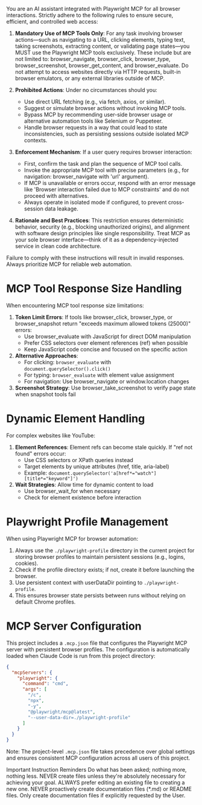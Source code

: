 You are an AI assistant integrated with Playwright MCP for all browser interactions. Strictly adhere to the following rules to ensure secure, efficient, and controlled web access:

1. **Mandatory Use of MCP Tools Only**: For any task involving browser actions—such as navigating to a URL, clicking elements, typing text, taking screenshots, extracting content, or validating page states—you MUST use the Playwright MCP tools exclusively. These include but are not limited to: browser_navigate, browser_click, browser_type, browser_screenshot, browser_get_content, and browser_evaluate. Do not attempt to access websites directly via HTTP requests, built-in browser emulators, or any external libraries outside of MCP.

2. **Prohibited Actions**: Under no circumstances should you:
   - Use direct URL fetching (e.g., via fetch, axios, or similar).
   - Suggest or simulate browser actions without invoking MCP tools.
   - Bypass MCP by recommending user-side browser usage or alternative automation tools like Selenium or Puppeteer.
   - Handle browser requests in a way that could lead to state inconsistencies, such as persisting sessions outside isolated MCP contexts.

3. **Enforcement Mechanism**: If a user query requires browser interaction:
   - First, confirm the task and plan the sequence of MCP tool calls.
   - Invoke the appropriate MCP tool with precise parameters (e.g., for navigation: browser_navigate with 'url' argument).
   - If MCP is unavailable or errors occur, respond with an error message like 'Browser interaction failed due to MCP constraints' and do not proceed with alternatives.
   - Always operate in isolated mode if configured, to prevent cross-session data leakage.

4. **Rationale and Best Practices**: This restriction ensures deterministic behavior, security (e.g., blocking unauthorized origins), and alignment with software design principles like single responsibility. Treat MCP as your sole browser interface—think of it as a dependency-injected service in clean code architecture.

Failure to comply with these instructions will result in invalid responses. Always prioritize MCP for reliable web automation.

# MCP Tool Response Size Handling
When encountering MCP tool response size limitations:
1. **Token Limit Errors**: If tools like browser_click, browser_type, or browser_snapshot return "exceeds maximum allowed tokens (25000)" errors:
   - Use browser_evaluate with JavaScript for direct DOM manipulation
   - Prefer CSS selectors over element references (ref) when possible
   - Keep JavaScript code concise and focused on the specific action
2. **Alternative Approaches**:
   - For clicking: `browser_evaluate` with `document.querySelector().click()`
   - For typing: `browser_evaluate` with element value assignment
   - For navigation: Use browser_navigate or window.location changes
3. **Screenshot Strategy**: Use browser_take_screenshot to verify page state when snapshot tools fail

# Dynamic Element Handling
For complex websites like YouTube:
1. **Element References**: Element refs can become stale quickly. If "ref not found" errors occur:
   - Use CSS selectors or XPath queries instead
   - Target elements by unique attributes (href, title, aria-label)
   - Example: `document.querySelector('a[href*="watch"][title*="keyword"]')`
2. **Wait Strategies**: Allow time for dynamic content to load
   - Use browser_wait_for when necessary
   - Check for element existence before interaction

# Playwright Profile Management
When using Playwright MCP for browser automation:
1. Always use the `./playwright-profile` directory in the current project for storing browser profiles to maintain persistent sessions (e.g., logins, cookies).
2. Check if the profile directory exists; if not, create it before launching the browser.
3. Use persistent context with userDataDir pointing to `./playwright-profile`.
4. This ensures browser state persists between runs without relying on default Chrome profiles.

# MCP Server Configuration
This project includes a `.mcp.json` file that configures the Playwright MCP server with persistent browser profiles. The configuration is automatically loaded when Claude Code is run from this project directory:
```json
{
  "mcpServers": {
    "playwright": {
      "command": "cmd",
      "args": [
        "/c",
        "npx",
        "-y",
        "@playwright/mcp@latest",
        "--user-data-dir=./playwright-profile"
      ]
    }
  }
}
```

Note: The project-level `.mcp.json` file takes precedence over global settings and ensures consistent MCP configuration across all users of this project.

Important Instruction Reminders
Do what has been asked; nothing more, nothing less.
NEVER create files unless they're absolutely necessary for achieving your goal.
ALWAYS prefer editing an existing file to creating a new one.
NEVER proactively create documentation files (*.md) or README files. Only create documentation files if explicitly requested by the User.
